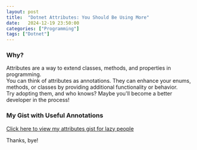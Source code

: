```yaml
---
layout: post
title:  "Dotnet Attributes: You Should Be Using More"
date:   2024-12-19 23:50:00
categories: ["Programming"]
tags: ["Dotnet"]
---
```


### Why?

Attributes are a way to extend classes, methods, and properties in programming.  
You can think of attributes as annotations. They can enhance your enums, methods, or classes by providing additional functionality or behavior.  
Try adopting them, and who knows? Maybe you'll become a better developer in the process!

### My Gist with Useful Annotations

[Click here to view my attributes gist for lazy people](https://gist.github.com/aguiar-arthur/65ca7fcdaa188c047a1edbc744bfb2f5)

Thanks, bye!

